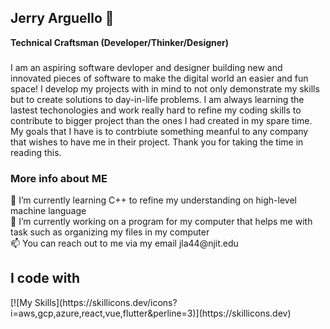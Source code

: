 ## Jerry Arguello 👋

**Technical Craftsman (Developer/Thinker/Designer)**
###
I am an aspiring software devloper and designer building new and innovated pieces of software to make the digital world an easier and fun space! I develop my projects with in mind to not only demonstrate my skills but to create solutions to day-in-life problems. I am always learning the lastest techonologies and work really hard to refine my coding skills to contribute to bigger project than the ones I had created in my spare time. My goals that I have is to contrbiute something meanful to any company that wishes to have me in their project. Thank you for taking the time in reading this. 

<h3 align="left">More info about ME</h3>

<p align="left">
  🌱 I’m currently learning C++ to refine my understanding on high-level machine language <br>
  🔭 I’m currently working on a program for my computer that helps me with task such as organizing my files in my computer<br>
  📫 You can reach out to me via my email jla44@njit.edu <br>
</p>

<h2 align="left">I code with</h2>
[![My Skills](https://skillicons.dev/icons?i=aws,gcp,azure,react,vue,flutter&perline=3)](https://skillicons.dev)


<!--
**ProjectJerryLucasArguello/ProjectJerryLucasArguello** is a ✨ _special_ ✨ repository because its `README.md` (this file) appears on your GitHub profile.

Here are some ideas to get you started:

- 🔭 I’m currently working on ...
- 
- 👯 I’m looking to collaborate on ...
- 🤔 I’m looking for help with ...
- 💬 Ask me about ...
- 📫 How to reach me: ...
- 😄 Pronouns: ...
- ⚡ Fun fact: ...
-->
